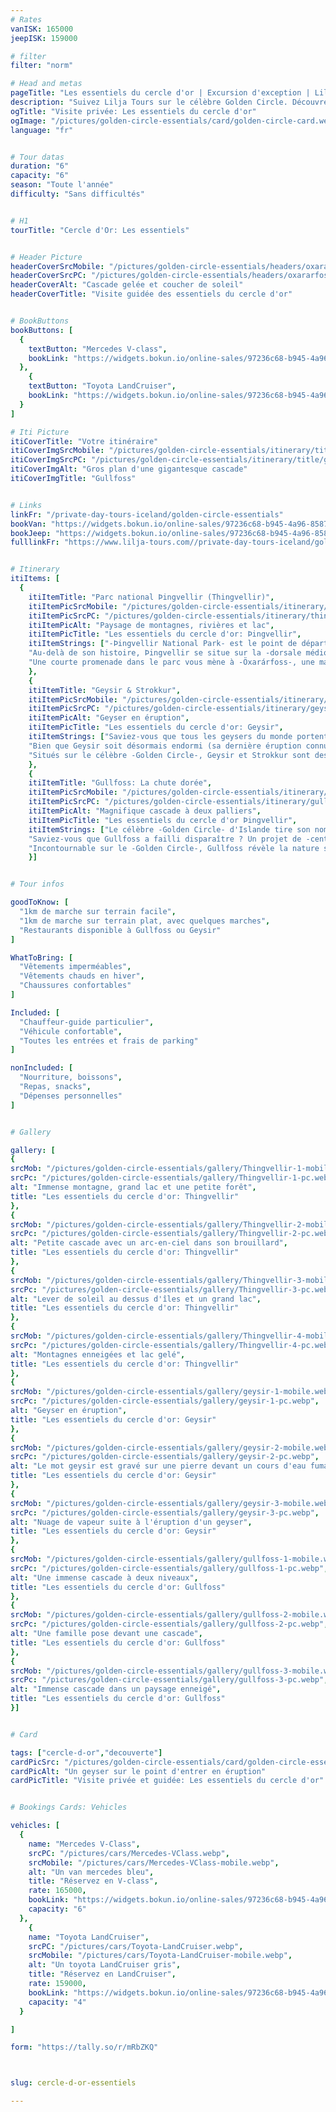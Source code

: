 ```yaml
---
# Rates
vanISK: 165000
jeepISK: 159000

# filter
filter: "norm"

# Head and metas
pageTitle: "Les essentiels du cercle d'or | Excursion d'exception | Lilja Tours"
description: "Suivez Lilja Tours sur le célèbre Golden Circle. Découvrez Þingvellir, Geysir et Gullfoss en une visite de 6 heures."
ogTitle: "Visite privée: Les essentiels du cercle d'or"
ogImage: "/pictures/golden-circle-essentials/card/golden-circle-card.webp"
language: "fr"


# Tour datas
duration: "6"
capacity: "6"
season: "Toute l'année"
difficulty: "Sans difficultés"


# H1
tourTitle: "Cercle d'Or: Les essentiels"


# Header Picture
headerCoverSrcMobile: "/pictures/golden-circle-essentials/headers/oxararfoss-mobile.webp"
headerCoverSrcPC: "/pictures/golden-circle-essentials/headers/oxararfoss-pc.webp"
headerCoverAlt: "Cascade gelée et coucher de soleil"
headerCoverTitle: "Visite guidée des essentiels du cercle d'or"


# BookButtons
bookButtons: [
  {
    textButton: "Mercedes V-class",
    bookLink: "https://widgets.bokun.io/online-sales/97236c68-b945-4a96-8587-660bdc4c45fd/experience-calendar/753710"
  },
    {
    textButton: "Toyota LandCruiser",
    bookLink: "https://widgets.bokun.io/online-sales/97236c68-b945-4a96-8587-660bdc4c45fd/experience-calendar/753711"
  }
]

# Iti Picture
itiCoverTitle: "Votre itinéraire"
itiCoverImgSrcMobile: "/pictures/golden-circle-essentials/itinerary/title/gullfoss-mobile.webp"
itiCoverImgSrcPC: "/pictures/golden-circle-essentials/itinerary/title/gullfoss-pc.webp"
itiCoverImgAlt: "Gros plan d'une gigantesque cascade"
itiCoverImgTitle: "Gullfoss"


# Links
linkFr: "/private-day-tours-iceland/golden-circle-essentials"
bookVan: "https://widgets.bokun.io/online-sales/97236c68-b945-4a96-8587-660bdc4c45fd/experience-calendar/753710"
bookJeep: "https://widgets.bokun.io/online-sales/97236c68-b945-4a96-8587-660bdc4c45fd/experience-calendar/753711"
fulllinkFr: "https://www.lilja-tours.com//private-day-tours-iceland/golden-circle-essentials"


# Itinerary
itiItems: [
  { 
    itiItemTitle: "Parc national Þingvellir (Thingvellir)",
    itiItemPicSrcMobile: "/pictures/golden-circle-essentials/itinerary/thingvellir/Thingvellir-portrait.webp",
    itiItemPicSrcPC: "/pictures/golden-circle-essentials/itinerary/thingvellir/Thingvellir-landscape.webp",
    itiItemPicAlt: "Paysage de montagnes, rivières et lac",
    itiItemPicTitle: "Les essentiels du cercle d'or: Þingvellir",
    itiItemStrings: ["-Þingvellir National Park- est le point de départ idéal pour votre -Golden Circle tour-, offrant des paysages époustouflants et une riche histoire. Fondé en 930, il abrite le premier parlement du monde, où les colons islandais se réunissaient chaque année pour élaborer des lois. Le parlement est resté ici jusqu'en 1798, et en 2004, Þingvellir est devenu un -site du patrimoine mondial de l'UNESCO-.",
    "Au-delà de son histoire, Þingvellir se situe sur la -dorsale médio-atlantique-, où les plaques eurasienne et nord-américaine se séparent. C’est le seul endroit au monde où cette faille est visible au-dessus du niveau de la mer. Depuis la -plateforme d'observation de Hákið-, vous vous tiendrez au bord du continent américain.",
    "Une courte promenade dans le parc vous mène à -Öxarárfoss-, une magnifique cascade au passé unique."]
    },
    {
    itiItemTitle: "Geysir & Strokkur",
    itiItemPicSrcMobile: "/pictures/golden-circle-essentials/itinerary/geysir/geysir-portrait.webp",
    itiItemPicSrcPC: "/pictures/golden-circle-essentials/itinerary/geysir/geysir-landscape.webp",
    itiItemPicAlt: "Geyser en éruption",
    itiItemPicTitle: "Les essentiels du cercle d'or: Geysir",
    itiItemStrings: ["Saviez-vous que tous les geysers du monde portent le nom de -Geysir- en Islande ? Le mot geyser vient du verbe islandais -að geysa-, qui signifie jaillir.",
    "Bien que Geysir soit désormais endormi (sa dernière éruption connue date de -2000-), son voisin -Strokkur- reste très actif. Strokkur entre en éruption toutes les -5 à 10 minutes-, offrant aux visiteurs des jaillissements spectaculaires d'eau bouillante.",
    "Situés sur le célèbre -Golden Circle-, Geysir et Strokkur sont des merveilles naturelles incontournables, témoignant de la puissance géothermique de l'Islande. Ne manquez pas l'occasion d'admirer de près les éruptions spectaculaires de Strokkur !"]
    },
    {
    itiItemTitle: "Gullfoss: La chute dorée",
    itiItemPicSrcMobile: "/pictures/golden-circle-essentials/itinerary/gullfoss/gullfoss-portrait.webp",
    itiItemPicSrcPC: "/pictures/golden-circle-essentials/itinerary/gullfoss/gullfoss-landscape.webp",
    itiItemPicAlt: "Magnifique cascade à deux palliers",
    itiItemPicTitle: "Les essentiels du cercle d'or Þingvellir",
    itiItemStrings: ["Le célèbre -Golden Circle- d'Islande tire son nom de -Gullfoss-, la majestueuse -Cascade d'Or-. Bien que plusieurs légendes expliquent son nom, votre guide vous racontera les histoires fascinantes lors de votre visite.",
    "Saviez-vous que Gullfoss a failli disparaître ? Un projet de -centrale hydroélectrique- menaçait de transformer cette merveille naturelle à jamais. Heureusement, les efforts de conservation ont préservé sa beauté, permettant aux visiteurs d'admirer sa puissance brute aujourd'hui.",
    "Incontournable sur le -Golden Circle-, Gullfoss révèle la nature sauvage de l'Islande avec ses cascades tonitruantes et son magnifique brouillard doré."]
    }]


# Tour infos

goodToKnow: [
  "1km de marche sur terrain facile", 
  "1km de marche sur terrain plat, avec quelques marches", 
  "Restaurants disponible à Gullfoss ou Geysir"
]

WhatToBring: [
  "Vêtements imperméables", 
  "Vêtements chauds en hiver", 
  "Chaussures confortables"
]

Included: [
  "Chauffeur-guide particulier",
  "Véhicule confortable",
  "Toutes les entrées et frais de parking"
]

nonIncluded: [
  "Nourriture, boissons", 
  "Repas, snacks", 
  "Dépenses personnelles"
]


# Gallery

gallery: [
{
srcMob: "/pictures/golden-circle-essentials/gallery/Thingvellir-1-mobile.webp",
srcPc: "/pictures/golden-circle-essentials/gallery/Thingvellir-1-pc.webp",
alt: "Immense montagne, grand lac et une petite forêt",
title: "Les essentiels du cercle d'or: Thingvellir"
},    
{
srcMob: "/pictures/golden-circle-essentials/gallery/Thingvellir-2-mobile.webp",
srcPc: "/pictures/golden-circle-essentials/gallery/Thingvellir-2-pc.webp",
alt: "Petite cascade avec un arc-en-ciel dans son brouillard",
title: "Les essentiels du cercle d'or: Thingvellir"
},    
{
srcMob: "/pictures/golden-circle-essentials/gallery/Thingvellir-3-mobile.webp",
srcPc: "/pictures/golden-circle-essentials/gallery/Thingvellir-3-pc.webp",
alt: "Lever de soleil au dessus d'îles et un grand lac",
title: "Les essentiels du cercle d'or: Thingvellir"
},  
{
srcMob: "/pictures/golden-circle-essentials/gallery/Thingvellir-4-mobile.webp",
srcPc: "/pictures/golden-circle-essentials/gallery/Thingvellir-4-pc.webp",
alt: "Montagnes enneigées et lac gelé",
title: "Les essentiels du cercle d'or: Thingvellir"
},  
{
srcMob: "/pictures/golden-circle-essentials/gallery/geysir-1-mobile.webp",
srcPc: "/pictures/golden-circle-essentials/gallery/geysir-1-pc.webp",
alt: "Geyser en éruption",
title: "Les essentiels du cercle d'or: Geysir"
},   
{
srcMob: "/pictures/golden-circle-essentials/gallery/geysir-2-mobile.webp",
srcPc: "/pictures/golden-circle-essentials/gallery/geysir-2-pc.webp",
alt: "Le mot geysir est gravé sur une pierre devant un cours d'eau fumant",
title: "Les essentiels du cercle d'or: Geysir"
},    
{
srcMob: "/pictures/golden-circle-essentials/gallery/geysir-3-mobile.webp",
srcPc: "/pictures/golden-circle-essentials/gallery/geysir-3-pc.webp",
alt: "Nuage de vapeur suite à l'éruption d'un geyser",
title: "Les essentiels du cercle d'or: Geysir"
},  
{
srcMob: "/pictures/golden-circle-essentials/gallery/gullfoss-1-mobile.webp",
srcPc: "/pictures/golden-circle-essentials/gallery/gullfoss-1-pc.webp",
alt: "Une immense cascade à deux niveaux",
title: "Les essentiels du cercle d'or: Gullfoss"
},  
{
srcMob: "/pictures/golden-circle-essentials/gallery/gullfoss-2-mobile.webp",
srcPc: "/pictures/golden-circle-essentials/gallery/gullfoss-2-pc.webp",
alt: "Une famille pose devant une cascade",
title: "Les essentiels du cercle d'or: Gullfoss"
},  
{
srcMob: "/pictures/golden-circle-essentials/gallery/gullfoss-3-mobile.webp",
srcPc: "/pictures/golden-circle-essentials/gallery/gullfoss-3-pc.webp",
alt: "Immense cascade dans un paysage enneigé",
title: "Les essentiels du cercle d'or: Gullfoss"
}]


# Card

tags: ["cercle-d-or","decouverte"]
cardPicSrc: "/pictures/golden-circle-essentials/card/golden-circle-essentials-card.webp"
cardPicAlt: "Un geyser sur le point d'entrer en éruption"
cardPicTitle: "Visite privée et guidée: Les essentiels du cercle d'or"


# Bookings Cards: Vehicles

vehicles: [
  {
    name: "Mercedes V-Class",
    srcPC: "/pictures/cars/Mercedes-VClass.webp",
    srcMobile: "/pictures/cars/Mercedes-VClass-mobile.webp",
    alt: "Un van mercedes bleu",
    title: "Réservez en V-class",
    rate: 165000,
    bookLink: "https://widgets.bokun.io/online-sales/97236c68-b945-4a96-8587-660bdc4c45fd/experience-calendar/753710",
    capacity: "6"
  },
    {
    name: "Toyota LandCruiser",
    srcPC: "/pictures/cars/Toyota-LandCruiser.webp",
    srcMobile: "/pictures/cars/Toyota-LandCruiser-mobile.webp",
    alt: "Un toyota LandCruiser gris",
    title: "Réservez en LandCruiser",
    rate: 159000,
    bookLink: "https://widgets.bokun.io/online-sales/97236c68-b945-4a96-8587-660bdc4c45fd/experience-calendar/753711",
    capacity: "4"
  }

]

form: "https://tally.so/r/mRbZKQ"



slug: cercle-d-or-essentiels

---
```

